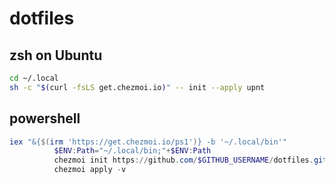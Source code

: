 # dotfiles
## zsh on Ubuntu
```zsh
cd ~/.local
sh -c "$(curl -fsLS get.chezmoi.io)" -- init --apply upnt
```

## powershell
```powershell
iex "&{$(irm 'https://get.chezmoi.io/ps1')} -b '~/.local/bin'"
          $ENV:Path="~/.local/bin;"+$ENV:Path
          chezmoi init https://github.com/$GITHUB_USERNAME/dotfiles.git
          chezmoi apply -v
```
